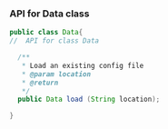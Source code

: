 ### API for Data class

```java
public class Data{
//  API for class Data

  /**
   * Load an existing config file
   * @param location
   * @return
   */
  public Data load (String location);

}

``` 